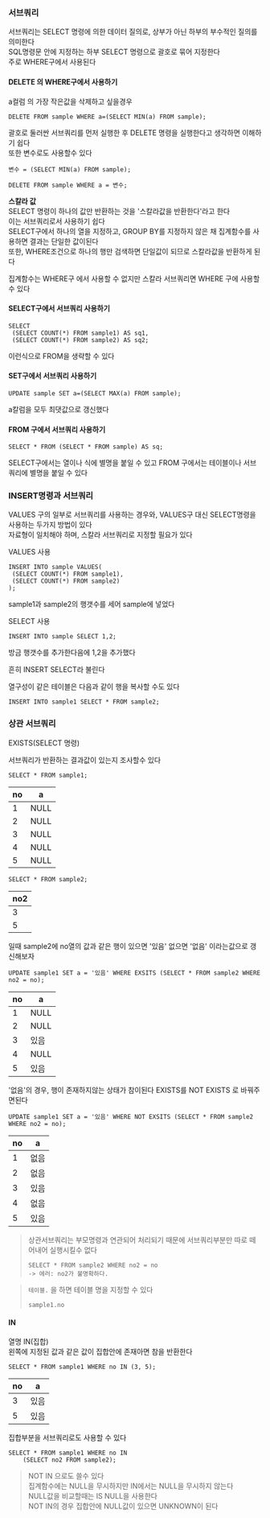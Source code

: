 ### 서브쿼리

서브쿼리는 SELECT 명령에 의한 데이터 질의로, 상부가 아닌 하부의 부수적인 질의를 의미한다  
SQL명령문 안에 지정하는 하부 SELECT 명령으로 괄호로 묶어 지정한다  
주로 WHERE구에서 사용된다

#### DELETE 의 WHERE구에서 사용하기

a컬럼 의 가장 작은값을 삭제하고 싶을경우

```null
DELETE FROM sample WHERE a=(SELECT MIN(a) FROM sample);
```

괄호로 둘러싼 서브쿼리를 먼저 실행한 후 DELETE 명령을 실행한다고 생각하면 이해하기 쉽다  
또한 변수로도 사용할수 있다

```null
변수 = (SELECT MIN(a) FROM sample);

DELETE FROM sample WHERE a = 변수;
```

**스칼라 값**  
SELECT 명령이 하나의 값만 반환하는 것을 '스칼라값을 반환한다'라고 한다  
이는 서브쿼리로서 사용하기 쉽다  
SELECT구에서 하나의 열을 지정하고, GROUP BY를 지정하지 않은 채 집계함수를 사용하면 결과는 단일한 값이된다  
또한, WHERE조건으로 하나의 행만 검색하면 단일값이 되므로 스칼라값을 반환하게 된다

집계함수는 WHERE구 에서 사용할 수 없지만 스칼라 서브쿼리면 WHERE 구에 사용할 수 있다

#### SELECT구에서 서브쿼리 사용하기

```null
SELECT
 (SELECT COUNT(*) FROM sample1) AS sq1,
 (SELECT COUNT(*) FROM sample2) AS sq2;
```

이런식으로 FROM을 생략할 수 있다

#### SET구에서 서브쿼리 사용하기

```null
UPDATE sample SET a=(SELECT MAX(a) FROM sample);
```

a칼럼을 모두 최댓값으로 갱신했다

#### FROM 구에서 서브쿼리 사용하기

```null
SELECT * FROM (SELECT * FROM sample) AS sq;
```

SELECT구에서는 열이나 식에 별명을 붙일 수 있고 FROM 구에서는 테이블이나 서브쿼리에 별명을 붙일 수 있다

### INSERT명령과 서브쿼리

VALUES 구의 일부로 서브쿼리를 사용하는 경우와, VALUES구 대신 SELECT명령을 사용하는 두가지 방법이 있다  
자료형이 일치해야 하며, 스칼라 서브쿼리로 지정할 필요가 있다

VALUES 사용

```null
INSERT INTO sample VALUES(
 (SELECT COUNT(*) FROM sample1),
 (SELECT COUNT(*) FROM sample2)
);
```

sample1과 sample2의 행갯수를 세어 sample에 넣었다

SELECT 사용

```null
INSERT INTO sample SELECT 1,2;
```

방금 행갯수를 추가한다음에 1,2을 추가했다

흔히 INSERT SELECT라 불린다

열구성이 같은 테이블은 다음과 같이 행을 복사할 수도 있다

```null
INSERT INTO sample1 SELECT * FROM sample2;
```

### 상관 서브쿼리

EXISTS(SELECT 명령)

서브쿼리가 반환하는 결과값이 있는지 조사할수 있다

```null
SELECT * FROM sample1;
```

| no  | a    |
| --- | ---- |
| 1   | NULL |
| 2   | NULL |
| 3   | NULL |
| 4   | NULL |
| 5   | NULL |

```null
SELECT * FROM sample2;
```

| no2 |
| --- |
| 3   |
| 5   |

일때 sample2에 no열의 값과 같은 행이 있으면 '있음' 없으면 '없음' 이라는값으로 갱신해보자

```null
UPDATE sample1 SET a = '있음' WHERE EXSITS (SELECT * FROM sample2 WHERE no2 = no);
```

| no  | a    |
| --- | ---- |
| 1   | NULL |
| 2   | NULL |
| 3   | 있음   |
| 4   | NULL |
| 5   | 있음   |

'없음'의 경우, 행이 존재하지않는 상태가 참이된다 EXISTS를 NOT EXISTS 로 바꿔주면된다

```null
UPDATE sample1 SET a = '있음' WHERE NOT EXSITS (SELECT * FROM sample2 WHERE no2 = no);
```

| no  | a   |
| --- | --- |
| 1   | 없음  |
| 2   | 없음  |
| 3   | 있음  |
| 4   | 없음  |
| 5   | 있음  |

> 상관서브쿼리는 부모명령과 연관되어 처리되기 때문에 서브쿼리부분만 따로 떼어내어 실행시킬수 없다
> 
> ```null
> SELECT * FROM sample2 WHERE no2 = no
> -> 에러: no2가 불명확하다.
> ```

> `테이블.` 을 하면 테이블 명을 지정할 수 있다
> 
> ```null
> sample1.no
> ```

#### IN

열명 IN(집합)  
왼쪽에 지정된 값과 같은 값이 집합안에 존재아면 참을 반환한다

```null
SELECT * FROM sample1 WHERE no IN (3, 5);
```

| no  | a   |
| --- | --- |
| 3   | 있음  |
| 5   | 있음  |

집합부분을 서브쿼리로도 사용할 수 있다

```null
SELECT * FROM sample1 WHERE no IN
    (SELECT no2 FROM sample2);
```

> NOT IN 으로도 쓸수 있다  
> 집계함수에는 NULL을 무시하지만 IN에서는 NULL을 무시하지 않는다  
> NULL값을 비교할때는 IS NULL을 사용한다  
> NOT IN의 경우 집합안에 NULL값이 있으면 UNKNOWN이 된다
